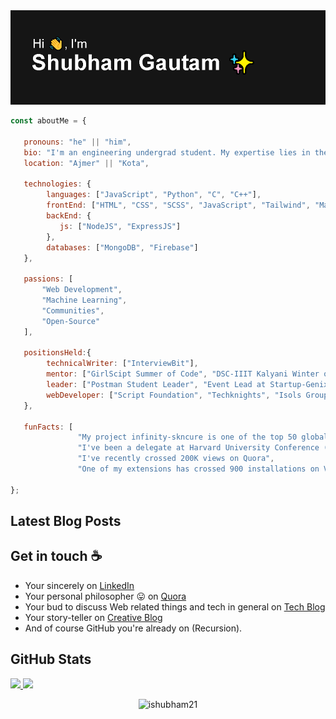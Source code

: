 <img src="https://github.com/ishubham21/ishubham21/blob/master/resources/banner.png" alt="Hello world">

```javascript
const aboutMe = {

   pronouns: "he" || "him",
   bio: "I'm an engineering undergrad student. My expertise lies in the web development domain and I love creative writing.",
   location: "Ajmer" || "Kota", 
   
   technologies: {
        languages: ["JavaScript", "Python", "C", "C++"],
        frontEnd: ["HTML", "CSS", "SCSS", "JavaScript", "Tailwind", "Materialize", "Bulma", "Bootstrap", "Material Design"],
        backEnd: {
           js: ["NodeJS", "ExpressJS"]
        },
        databases: ["MongoDB", "Firebase"]
   },
   
   passions: [
       "Web Development",
       "Machine Learning",
       "Communities",
       "Open-Source"
   ],

   positionsHeld:{
        technicalWriter: ["InterviewBit"],
        mentor: ["GirlScipt Summer of Code", "DSC-IIIT Kalyani Winter of Code", "MLH TechTogether Seattle", "MLH QWER Hacks"],
        leader: ["Postman Student Leader", "Event Lead at Startup-Genix", "Techknights Season of Code"],
        webDeveloper: ["Script Foundation", "Techknights", "Isols Group Pvt. Ltd."]
   },

   funFacts: [
               "My project infinity-skncure is one of the top 50 global projects selected by Google"
               "I've been a delegate at Harvard University Conference (Asia)", 
               "I've recently crossed 200K views on Quora",
               "One of my extensions has crossed 900 installations on Visual Studio Marketplace"]

};
```

## Latest Blog Posts
<!-- BLOG-POST-LIST:START -->
<!-- BLOG-POST-LIST:END -->

## Get in touch :coffee:

- Your sincerely on [LinkedIn](https://www.linkedin.com/in/shubham-gautam-433019191/)
- Your personal philosopher :stuck_out_tongue: on [Quora](https://www.quora.com/profile/Shubham-Gautam-278)
- Your bud to discuss Web related things and tech in general on [Tech Blog](https://ishubham21.github.io/techblog/)
- Your story-teller on [Creative Blog](https://ishubham21.github.io/myblog/)
- And of course GitHub you're already on (Recursion).

## GitHub Stats

<a href="https://github.com/ishubham21">
  <img height="180em" src="https://github-readme-stats.vercel.app/api?username=ishubham21&show_icons=true&title_color=fff&icon_color=79ff97&text_color=9f9f9f&bg_color=151515&count_private=true" />
  <img height="180em" src="https://github-readme-stats.vercel.app/api/top-langs/?username=ishubham21&theme=dark&layout=compact" />
</a>

<p align="center"> <img src="https://komarev.com/ghpvc/?username=ishubham21" alt="ishubham21" /> </p>




